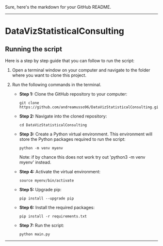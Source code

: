 Sure, here's the markdown for your GitHub README. 

---

# DataVizStatisticalConsulting

## Running the script

Here is a step by step guide that you can follow to run the script:

1. Open a terminal window on your computer and navigate to the folder where you want to clone this project.

2. Run the following commands in the terminal.

   - **Step 1:** Clone the GitHub repository to your computer:

     ```
     git clone https://github.com/andreamusso96/DataVizStatisticalConsulting.git
     ```

   - **Step 2:** Navigate into the cloned repository:

     ```
     cd DataVizStatisticalConsulting
     ```

   - **Step 3:** Create a Python virtual environment. This environment will store the Python packages required to run the script:

     ```
     python -m venv myenv
     ```
     
     Note: if by chance this does not work try out 'python3 -m venv myenv' instead. 

   - **Step 4:** Activate the virtual environment:

     ```
     source myenv/bin/activate
     ```

   - **Step 5:** Upgrade pip:

     ```
     pip install --upgrade pip
     ```

   - **Step 6:** Install the required packages:

     ```
     pip install -r requirements.txt
     ```

   - **Step 7:** Run the script:

     ```
     python main.py
     ```

---



